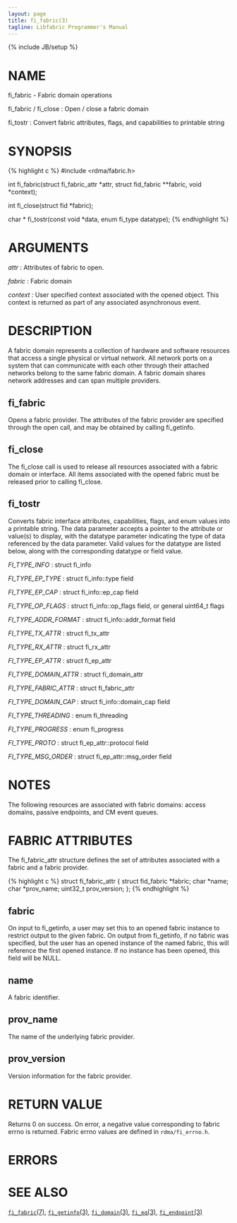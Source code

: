 ```yaml
---
layout: page
title: fi_fabric(3)
tagline: Libfabric Programmer's Manual
---
```

{% include JB/setup %}

# NAME

fi_fabric \- Fabric domain operations

fi_fabric / fi_close
: Open / close a fabric domain

fi_tostr
: Convert fabric attributes, flags, and capabilities to printable string

# SYNOPSIS

{% highlight c %}
#include <rdma/fabric.h>

int fi_fabric(struct fi_fabric_attr *attr,
    struct fid_fabric **fabric, void *context);

int fi_close(struct fid *fabric);

char * fi_tostr(const void *data, enum fi_type datatype);
{% endhighlight %}

# ARGUMENTS

*attr*
: Attributes of fabric to open.

*fabric*
: Fabric domain

*context*
: User specified context associated with the opened object.  This
  context is returned as part of any associated asynchronous event.

# DESCRIPTION

A fabric domain represents a collection of hardware and software
resources that access a single physical or virtual network.  All
network ports on a system that can communicate with each other through
their attached networks belong to the same fabric domain.  A fabric
domain shares network addresses and can span multiple providers.

## fi_fabric

Opens a fabric provider.  The attributes of the fabric provider are
specified through the open call, and may be obtained by calling
fi_getinfo.

## fi_close

The fi_close call is used to release all resources associated with a
fabric domain or interface.  All items associated with the opened
fabric must be released prior to calling fi_close.

## fi_tostr

Converts fabric interface attributes, capabilities, flags, and enum
values into a printable string.  The data parameter accepts a pointer
to the attribute or value(s) to display, with the datatype parameter
indicating the type of data referenced by the data parameter.  Valid
values for the datatype are listed below, along with the corresponding
datatype or field value.

*FI_TYPE_INFO*
: struct fi_info

*FI_TYPE_EP_TYPE*
: struct fi_info::type field

*FI_TYPE_EP_CAP*
: struct fi_info::ep_cap field

*FI_TYPE_OP_FLAGS*
: struct fi_info::op_flags field, or general uint64_t flags

*FI_TYPE_ADDR_FORMAT*
: struct fi_info::addr_format field

*FI_TYPE_TX_ATTR*
: struct fi_tx_attr

*FI_TYPE_RX_ATTR*
: struct fi_rx_attr

*FI_TYPE_EP_ATTR*
: struct fi_ep_attr

*FI_TYPE_DOMAIN_ATTR*
: struct fi_domain_attr

*FI_TYPE_FABRIC_ATTR*
: struct fi_fabric_attr

*FI_TYPE_DOMAIN_CAP*
: struct fi_info::domain_cap field

*FI_TYPE_THREADING*
: enum fi_threading

*FI_TYPE_PROGRESS*
: enum fi_progress

*FI_TYPE_PROTO*
: struct fi_ep_attr::protocol field

*FI_TYPE_MSG_ORDER*
: struct fi_ep_attr::msg_order field

# NOTES

The following resources are associated with fabric domains: access
domains, passive endpoints, and CM event queues.

# FABRIC ATTRIBUTES

The fi_fabric_attr structure defines the set of attributes associated
with a fabric and a fabric provider.

{% highlight c %}
struct fi_fabric_attr {
	struct fid_fabric *fabric;
	char              *name;
	char              *prov_name;
	uint32_t          prov_version;
};
{% endhighlight %}

## fabric

On input to fi_getinfo, a user may set this to an opened fabric
instance to restrict output to the given fabric.  On output from
fi_getinfo, if no fabric was specified, but the user has an opened
instance of the named fabric, this will reference the first opened
instance.  If no instance has been opened, this field will be NULL.

## name

A fabric identifier.

## prov_name

The name of the underlying fabric provider.

## prov_version

Version information for the fabric provider.

# RETURN VALUE

Returns 0 on success. On error, a negative value corresponding to
fabric errno is returned. Fabric errno values are defined in
`rdma/fi_errno.h`.

# ERRORS


# SEE ALSO

[`fi_fabric`(7)](fi_fabric.7.html),
[`fi_getinfo`(3)](fi_getinfo.3.html),
[`fi_domain`(3)](fi_domain.3.html),
[`fi_eq`(3)](fi_eq.3.html),
[`fi_endpoint`(3)](fi_endpoint.3.html)
